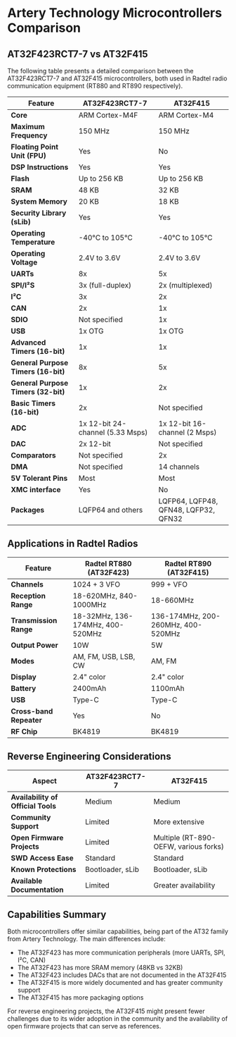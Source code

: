 # Artery Technology Microcontrollers Comparison

## AT32F423RCT7-7 vs AT32F415

The following table presents a detailed comparison between the AT32F423RCT7-7 and AT32F415 microcontrollers, both used in Radtel radio communication equipment (RT880 and RT890 respectively).

| Feature | AT32F423RCT7-7 | AT32F415 |
|----------------|----------------|----------|
| **Core** | ARM Cortex-M4F | ARM Cortex-M4 |
| **Maximum Frequency** | 150 MHz | 150 MHz |
| **Floating Point Unit (FPU)** | Yes | No |
| **DSP Instructions** | Yes | Yes |
| **Flash** | Up to 256 KB | Up to 256 KB |
| **SRAM** | 48 KB | 32 KB |
| **System Memory** | 20 KB | 18 KB |
| **Security Library (sLib)** | Yes | Yes |
| **Operating Temperature** | -40°C to 105°C | -40°C to 105°C |
| **Operating Voltage** | 2.4V to 3.6V | 2.4V to 3.6V |
| **UARTs** | 8x | 5x |
| **SPI/I²S** | 3x (full-duplex) | 2x (multiplexed) |
| **I²C** | 3x | 2x |
| **CAN** | 2x | 1x |
| **SDIO** | Not specified | 1x |
| **USB** | 1x OTG | 1x OTG |
| **Advanced Timers (16-bit)** | 1x | 1x |
| **General Purpose Timers (16-bit)** | 8x | 5x |
| **General Purpose Timers (32-bit)** | 1x | 2x |
| **Basic Timers (16-bit)** | 2x | Not specified |
| **ADC** | 1x 12-bit 24-channel (5.33 Msps) | 1x 12-bit 16-channel (2 Msps) |
| **DAC** | 2x 12-bit | Not specified |
| **Comparators** | Not specified | 2x |
| **DMA** | Not specified | 14 channels |
| **5V Tolerant Pins** | Most | Most |
| **XMC interface** | Yes | No |
| **Packages** | LQFP64 and others | LQFP64, LQFP48, QFN48, LQFP32, QFN32 |

## Applications in Radtel Radios

| Feature | Radtel RT880 (AT32F423) | Radtel RT890 (AT32F415) |
|----------------|-------------------------|-------------------------|
| **Channels** | 1024 + 3 VFO | 999 + VFO |
| **Reception Range** | 18-620MHz, 840-1000MHz | 18-660MHz |
| **Transmission Range** | 18-32MHz, 136-174MHz, 400-520MHz | 136-174MHz, 200-260MHz, 400-520MHz |
| **Output Power** | 10W | 5W |
| **Modes** | AM, FM, USB, LSB, CW | AM, FM |
| **Display** | 2.4" color | 2.4" color |
| **Battery** | 2400mAh | 1100mAh |
| **USB** | Type-C | Type-C |
| **Cross-band Repeater** | Yes | No |
| **RF Chip** |BK4819 | BK4819 |

## Reverse Engineering Considerations

| Aspect | AT32F423RCT7-7 | AT32F415 |
|---------|----------------|----------|
| **Availability of Official Tools** | Medium | Medium |
| **Community Support** | Limited | More extensive |
| **Open Firmware Projects** | Limited | Multiple (RT-890-OEFW, various forks) |
| **SWD Access Ease** | Standard | Standard |
| **Known Protections** | Bootloader, sLib | Bootloader, sLib |
| **Available Documentation** | Limited | Greater availability |

## Capabilities Summary

Both microcontrollers offer similar capabilities, being part of the AT32 family from Artery Technology. The main differences include:

- The AT32F423 has more communication peripherals (more UARTs, SPI, I²C, CAN)
- The AT32F423 has more SRAM memory (48KB vs 32KB)
- The AT32F423 includes DACs that are not documented in the AT32F415
- The AT32F415 is more widely documented and has greater community support
- The AT32F415 has more packaging options

For reverse engineering projects, the AT32F415 might present fewer challenges due to its wider adoption in the community and the availability of open firmware projects that can serve as references.
